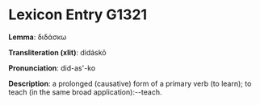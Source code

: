 # Lexicon Entry G1321

**Lemma**: διδάσκω

**Transliteration (xlit)**: didáskō

**Pronunciation**: did-as'-ko

**Description**:
a prolonged (causative) form of a primary verb  (to learn); to teach (in the same broad application):--teach.
